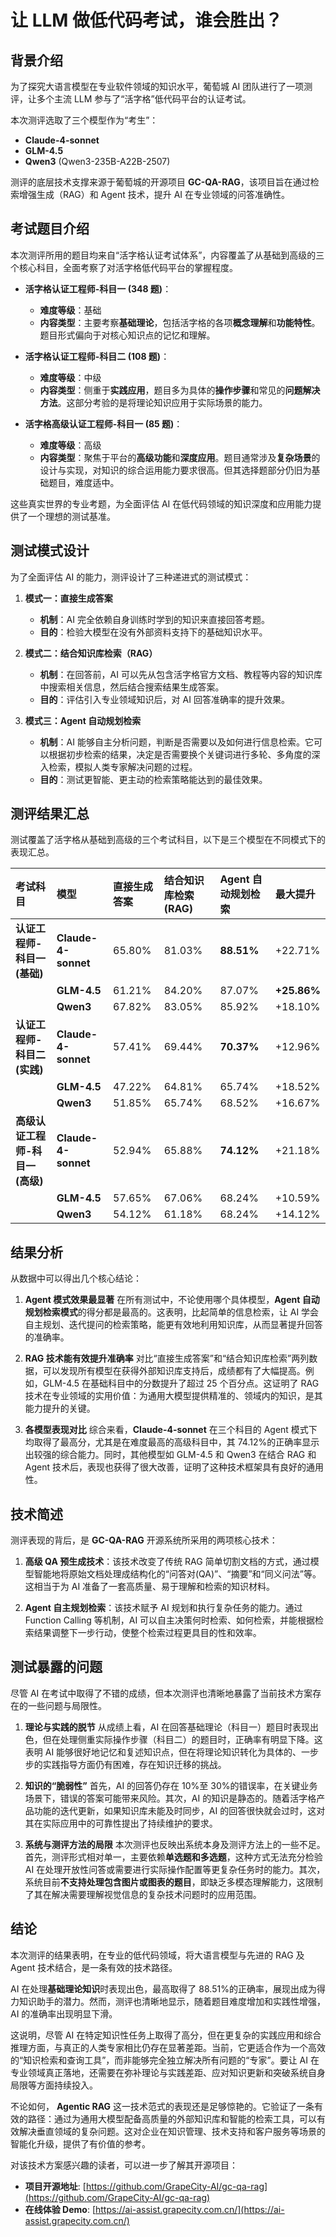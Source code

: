 # 让 LLM 做低代码考试，谁会胜出？

## 背景介绍

为了探究大语言模型在专业软件领域的知识水平，葡萄城 AI 团队进行了一项测评，让多个主流 LLM 参与了“活字格”低代码平台的认证考试。

本次测评选取了三个模型作为“考生”：

-   **Claude-4-sonnet**
-   **GLM-4.5**
-   **Qwen3** (Qwen3-235B-A22B-2507)

测评的底层技术支撑来源于葡萄城的开源项目 **GC-QA-RAG**，该项目旨在通过检索增强生成（RAG）和 Agent 技术，提升 AI 在专业领域的问答准确性。

## 考试题目介绍

本次测评所用的题目均来自“活字格认证考试体系”，内容覆盖了从基础到高级的三个核心科目，全面考察了对活字格低代码平台的掌握程度。

-   **活字格认证工程师-科目一 (348 题)**：

    -   **难度等级**：基础
    -   **内容类型**：主要考察**基础理论**，包括活字格的各项**概念理解**和**功能特性**。题目形式偏向于对核心知识点的记忆和理解。

-   **活字格认证工程师-科目二 (108 题)**：

    -   **难度等级**：中级
    -   **内容类型**：侧重于**实践应用**，题目多为具体的**操作步骤**和常见的**问题解决方法**。这部分考验的是将理论知识应用于实际场景的能力。

-   **活字格高级认证工程师-科目一 (85 题)**：
    -   **难度等级**：高级
    -   **内容类型**：聚焦于平台的**高级功能**和**深度应用**。题目通常涉及**复杂场景**的设计与实现，对知识的综合运用能力要求很高。但其选择题部分仍旧为基础题目，难度适中。

这些真实世界的专业考题，为全面评估 AI 在低代码领域的知识深度和应用能力提供了一个理想的测试基准。

## 测试模式设计

为了全面评估 AI 的能力，测评设计了三种递进式的测试模式：

1.  **模式一：直接生成答案**

    -   **机制**：AI 完全依赖自身训练时学到的知识来直接回答考题。
    -   **目的**：检验大模型在没有外部资料支持下的基础知识水平。

2.  **模式二：结合知识库检索（RAG）**

    -   **机制**：在回答前，AI 可以先从包含活字格官方文档、教程等内容的知识库中搜索相关信息，然后结合搜索结果生成答案。
    -   **目的**：评估引入专业领域知识后，对 AI 回答准确率的提升效果。

3.  **模式三：Agent 自动规划检索**
    -   **机制**：AI 能够自主分析问题，判断是否需要以及如何进行信息检索。它可以根据初步检索的结果，决定是否需要换个关键词进行多轮、多角度的深入检索，模拟人类专家解决问题的过程。
    -   **目的**：测试更智能、更主动的检索策略能达到的最佳效果。

## 测评结果汇总

测试覆盖了活字格从基础到高级的三个考试科目，以下是三个模型在不同模式下的表现汇总。

| 考试科目                         | 模型                | 直接生成答案 | 结合知识库检索 (RAG) | Agent 自动规划检索 | **最大提升** |
| :------------------------------- | :------------------ | :----------- | :------------------- | :----------------- | :----------- |
| **认证工程师-科目一 (基础)**     | **Claude-4-sonnet** | 65.80%       | 81.03%               | **88.51%**         | +22.71%      |
|                                  | **GLM-4.5**         | 61.21%       | 84.20%               | 87.07%             | **+25.86%**  |
|                                  | **Qwen3**           | 67.82%       | 83.05%               | 85.92%             | +18.10%      |
| **认证工程师-科目二 (实践)**     | **Claude-4-sonnet** | 57.41%       | 69.44%               | **70.37%**         | +12.96%      |
|                                  | **GLM-4.5**         | 47.22%       | 64.81%               | 65.74%             | +18.52%      |
|                                  | **Qwen3**           | 51.85%       | 65.74%               | 68.52%             | +16.67%      |
| **高级认证工程师-科目一 (高级)** | **Claude-4-sonnet** | 52.94%       | 65.88%               | **74.12%**         | +21.18%      |
|                                  | **GLM-4.5**         | 57.65%       | 67.06%               | 68.24%             | +10.59%      |
|                                  | **Qwen3**           | 54.12%       | 61.18%               | 68.24%             | +14.12%      |

## 结果分析

从数据中可以得出几个核心结论：

1.  **Agent 模式效果最显著**
    在所有测试中，不论使用哪个具体模型，**Agent 自动规划检索模式**的得分都是最高的。这表明，比起简单的信息检索，让 AI 学会自主规划、迭代提问的检索策略，能更有效地利用知识库，从而显著提升回答的准确率。

2.  **RAG 技术能有效提升准确率**
    对比“直接生成答案”和“结合知识库检索”两列数据，可以发现所有模型在获得外部知识库支持后，成绩都有了大幅提高。例如，GLM-4.5 在基础科目中的分数提升了超过 25 个百分点。这证明了 RAG 技术在专业领域的实用价值：为通用大模型提供精准的、领域内的知识，是其能力提升的关键。

3.  **各模型表现对比**
    综合来看，**Claude-4-sonnet** 在三个科目的 Agent 模式下均取得了最高分，尤其是在难度最高的高级科目中，其 74.12%的正确率显示出较强的综合能力。同时，其他模型如 GLM-4.5 和 Qwen3 在结合 RAG 和 Agent 技术后，表现也获得了很大改善，证明了这种技术框架具有良好的通用性。

## 技术简述

测评表现的背后，是 **GC-QA-RAG** 开源系统所采用的两项核心技术：

1.  **高级 QA 预生成技术**：该技术改变了传统 RAG 简单切割文档的方式，通过模型智能地将原始文档处理成结构化的“问答对(QA)”、“摘要”和“同义问法”等。这相当于为 AI 准备了一套高质量、易于理解和检索的知识材料。

2.  **Agent 自主规划检索**：该技术赋予 AI 规划和执行复杂任务的能力。通过 Function Calling 等机制，AI 可以自主决策何时检索、如何检索，并能根据检索结果调整下一步行动，使整个检索过程更具目的性和效率。

## 测试暴露的问题

尽管 AI 在考试中取得了不错的成绩，但本次测评也清晰地暴露了当前技术方案存在的一些问题与局限性。

1.  **理论与实践的脱节**
    从成绩上看，AI 在回答基础理论（科目一）题目时表现出色，但在处理侧重实际操作步骤（科目二）的题目时，正确率有明显下降。这表明 AI 能够很好地记忆和复述知识点，但在将理论知识转化为具体的、一步步的实践指导方面仍有困难，存在知识迁移的挑战。

2.  **知识的“脆弱性”**
    首先，AI 的回答仍存在 10%至 30%的错误率，在关键业务场景下，错误的答案可能带来风险。其次，AI 的知识是静态的。随着活字格产品功能的迭代更新，如果知识库未能及时同步，AI 的回答很快就会过时，这对其在实际应用中的可靠性提出了持续维护的要求。

3.  **系统与测评方法的局限**
    本次测评也反映出系统本身及测评方法上的一些不足。首先，测评形式相对单一，主要依赖**单选题和多选题**，这种方式无法充分检验 AI 在处理开放性问答或需要进行实际操作配置等更复杂任务时的能力。其次，系统目前**不支持处理包含图片或图表的题目**，即缺乏多模态理解能力，这限制了其在解决需要理解视觉信息的复杂技术问题时的应用范围。

## 结论

本次测评的结果表明，在专业的低代码领域，将大语言模型与先进的 RAG 及 Agent 技术结合，是一条有效的技术路径。

AI 在处理**基础理论知识**时表现出色，最高取得了 88.51%的正确率，展现出成为得力知识助手的潜力。然而，测评也清晰地显示，随着题目难度增加和实践性增强，AI 的准确率出现明显下滑。

这说明，尽管 AI 在特定知识性任务上取得了高分，但在更复杂的实践应用和综合推理方面，与真正的人类专家相比仍存在显著差距。当前，它更适合作为一个高效的“知识检索和查询工具”，而非能够完全独立解决所有问题的“专家”。要让 AI 在专业领域真正落地，还需要在弥补理论与实践差距、应对知识更新和突破系统自身局限等方面持续投入。

不论如何， **Agentic RAG** 这一技术范式的表现还是足够惊艳的。它验证了一条有效的路径：通过为通用大模型配备高质量的外部知识库和智能的检索工具，可以有效解决垂直领域的复杂问题。这对企业在知识管理、技术支持和客户服务等场景的智能化升级，提供了有价值的参考。

对该技术方案感兴趣的读者，可以进一步了解其开源项目：

-   **项目开源地址**: [https://github.com/GrapeCity-AI/gc-qa-rag](https://github.com/GrapeCity-AI/gc-qa-rag)
-   **在线体验 Demo**: [https://ai-assist.grapecity.com.cn/](https://ai-assist.grapecity.com.cn/)
